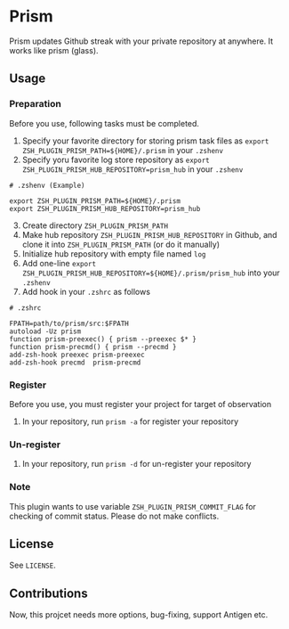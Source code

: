# Prism

Prism updates Github streak with your private repository at anywhere.
It works like prism (glass).

## Usage

### Preparation

Before you use, following tasks must be completed.

1. Specify your favorite directory for storing prism task files as `export ZSH_PLUGIN_PRISM_PATH=${HOME}/.prism` in your `.zshenv`
2. Specify yoru favorite log store repository as `export ZSH_PLUGIN_PRISM_HUB_REPOSITORY=prism_hub` in your `.zshenv`

```
# .zshenv (Example)

export ZSH_PLUGIN_PRISM_PATH=${HOME}/.prism
export ZSH_PLUGIN_PRISM_HUB_REPOSITORY=prism_hub
```

3. Create directory `ZSH_PLUGIN_PRISM_PATH`
4. Make hub repository `ZSH_PLUGIN_PRISM_HUB_REPOSITORY` in Github, and clone it into `ZSH_PLUGIN_PRISM_PATH` (or do it manually)
5. Initialize hub repository with empty file named `log`
6. Add one-line `export ZSH_PLUGIN_PRISM_HUB_REPOSITORY=${HOME}/.prism/prism_hub` into your `.zshenv`
7. Add hook in your `.zshrc` as follows

```
# .zshrc

FPATH=path/to/prism/src:$FPATH
autoload -Uz prism
function prism-preexec() { prism --preexec $* }
function prism-precmd() { prism --precmd }
add-zsh-hook preexec prism-preexec
add-zsh-hook precmd  prism-precmd

```

### Register

Before you use, you must register your project for target of observation

1. In your repository, run `prism -a` for register your repository

### Un-register

1. In your repository, run `prism -d` for un-register your repository

### Note

This plugin wants to use variable `ZSH_PLUGIN_PRISM_COMMIT_FLAG` for checking of commit status.
Please do not make conflicts.

## License

See `LICENSE`.

## Contributions

Now, this projcet needs more options, bug-fixing, support Antigen etc.
